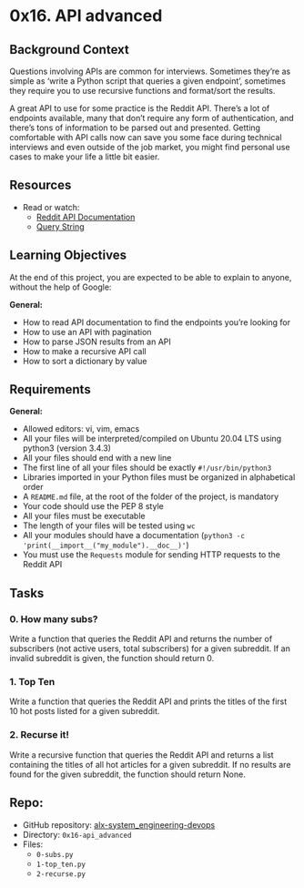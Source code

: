 # 0x16. API advanced

## Background Context

Questions involving APIs are common for interviews. Sometimes they’re as simple as ‘write a Python script that queries a given endpoint’, sometimes they require you to use recursive functions and format/sort the results.

A great API to use for some practice is the Reddit API. There’s a lot of endpoints available, many that don’t require any form of authentication, and there’s tons of information to be parsed out and presented. Getting comfortable with API calls now can save you some face during technical interviews and even outside of the job market, you might find personal use cases to make your life a little bit easier.

## Resources
- Read or watch:
  - [Reddit API Documentation](https://www.reddit.com/dev/api/)
  - [Query String](https://en.wikipedia.org/wiki/Query_string)

## Learning Objectives

At the end of this project, you are expected to be able to explain to anyone, without the help of Google:

**General:**
- How to read API documentation to find the endpoints you’re looking for
- How to use an API with pagination
- How to parse JSON results from an API
- How to make a recursive API call
- How to sort a dictionary by value

## Requirements
**General:**
- Allowed editors: vi, vim, emacs
- All your files will be interpreted/compiled on Ubuntu 20.04 LTS using python3 (version 3.4.3)
- All your files should end with a new line
- The first line of all your files should be exactly `#!/usr/bin/python3`
- Libraries imported in your Python files must be organized in alphabetical order
- A `README.md` file, at the root of the folder of the project, is mandatory
- Your code should use the PEP 8 style
- All your files must be executable
- The length of your files will be tested using `wc`
- All your modules should have a documentation (`python3 -c 'print(__import__("my_module").__doc__)'`)
- You must use the `Requests` module for sending HTTP requests to the Reddit API

## Tasks

### 0. How many subs? 
Write a function that queries the Reddit API and returns the number of subscribers (not active users, total subscribers) for a given subreddit. If an invalid subreddit is given, the function should return 0.

### 1. Top Ten 
Write a function that queries the Reddit API and prints the titles of the first 10 hot posts listed for a given subreddit.

### 2. Recurse it! 
Write a recursive function that queries the Reddit API and returns a list containing the titles of all hot articles for a given subreddit. If no results are found for the given subreddit, the function should return None.

## Repo:

- GitHub repository: [alx-system_engineering-devops](https://github.com/USERNAME/alx-system_engineering-devops)
- Directory: `0x16-api_advanced`
- Files: 
  - `0-subs.py`
  - `1-top_ten.py`
  - `2-recurse.py`

